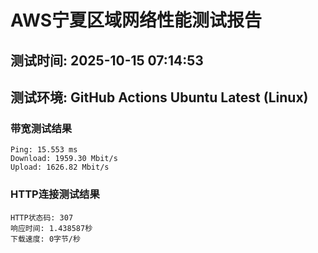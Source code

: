# AWS宁夏区域网络性能测试报告
## 测试时间: 2025-10-15 07:14:53
## 测试环境: GitHub Actions Ubuntu Latest (Linux)

### 带宽测试结果
```
Ping: 15.553 ms
Download: 1959.30 Mbit/s
Upload: 1626.82 Mbit/s
```

### HTTP连接测试结果
```
HTTP状态码: 307
响应时间: 1.438587秒
下载速度: 0字节/秒
```

